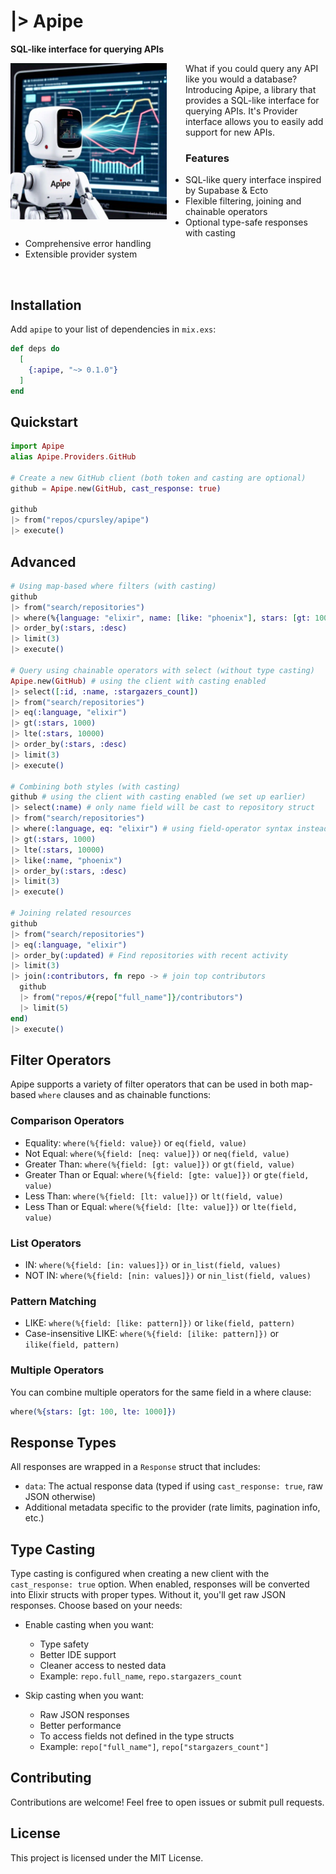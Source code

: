 # |> Apipe

**SQL-like interface for querying APIs**

<img src="mascot.jpeg" width="250" style="float: left; margin-right: 30px; margin-bottom: 30px;" alt="Apipe mascot" />

What if you could query any API like you would a database? Introducing Apipe, a library that provides a SQL-like interface for querying APIs. It's Provider interface allows you to easily add support for new APIs.

### Features

* SQL-like query interface inspired by Supabase & Ecto
* Flexible filtering, joining and chainable operators
* Optional type-safe responses with casting
* Comprehensive error handling
* Extensible provider system

<br clear="left"/>

## Installation

Add `apipe` to your list of dependencies in `mix.exs`:

```elixir
def deps do
  [
    {:apipe, "~> 0.1.0"}
  ]
end
```

## Quickstart

```elixir
import Apipe
alias Apipe.Providers.GitHub

# Create a new GitHub client (both token and casting are optional)
github = Apipe.new(GitHub, cast_response: true)

github
|> from("repos/cpursley/apipe")
|> execute()
```

## Advanced

```elixir
# Using map-based where filters (with casting)
github
|> from("search/repositories")
|> where(%{language: "elixir", name: [like: "phoenix"], stars: [gt: 1000, lte: 10000]})
|> order_by(:stars, :desc)
|> limit(3)
|> execute()

# Query using chainable operators with select (without type casting)
Apipe.new(GitHub) # using the client with casting enabled
|> select([:id, :name, :stargazers_count])
|> from("search/repositories")
|> eq(:language, "elixir")
|> gt(:stars, 1000)
|> lte(:stars, 10000)
|> order_by(:stars, :desc)
|> limit(3)
|> execute()

# Combining both styles (with casting)
github # using the client with casting enabled (we set up earlier)
|> select(:name) # only name field will be cast to repository struct
|> from("search/repositories")
|> where(:language, eq: "elixir") # using field-operator syntax instead of maps
|> gt(:stars, 1000)
|> lte(:stars, 10000)
|> like(:name, "phoenix")
|> order_by(:stars, :desc)
|> limit(3)
|> execute()

# Joining related resources
github
|> from("search/repositories")
|> eq(:language, "elixir")
|> order_by(:updated) # Find repositories with recent activity
|> limit(3)
|> join(:contributors, fn repo -> # join top contributors
  github
  |> from("repos/#{repo["full_name"]}/contributors")
  |> limit(5)
end)
|> execute()
```

## Filter Operators

Apipe supports a variety of filter operators that can be used in both map-based `where` clauses and as chainable functions:

### Comparison Operators
- Equality: `where(%{field: value})` or `eq(field, value)`
- Not Equal: `where(%{field: [neq: value]})` or `neq(field, value)`
- Greater Than: `where(%{field: [gt: value]})` or `gt(field, value)`
- Greater Than or Equal: `where(%{field: [gte: value]})` or `gte(field, value)`
- Less Than: `where(%{field: [lt: value]})` or `lt(field, value)`
- Less Than or Equal: `where(%{field: [lte: value]})` or `lte(field, value)`

### List Operators
- IN: `where(%{field: [in: values]})` or `in_list(field, values)`
- NOT IN: `where(%{field: [nin: values]})` or `nin_list(field, values)`

### Pattern Matching
- LIKE: `where(%{field: [like: pattern]})` or `like(field, pattern)`
- Case-insensitive LIKE: `where(%{field: [ilike: pattern]})` or `ilike(field, pattern)`

### Multiple Operators
You can combine multiple operators for the same field in a where clause:
```elixir
where(%{stars: [gt: 100, lte: 1000]})
```

## Response Types

All responses are wrapped in a `Response` struct that includes:
- `data`: The actual response data (typed if using `cast_response: true`, raw JSON otherwise)
- Additional metadata specific to the provider (rate limits, pagination info, etc.)

## Type Casting

Type casting is configured when creating a new client with the `cast_response: true` option. When enabled, responses will be converted into Elixir structs with proper types. Without it, you'll get raw JSON responses. Choose based on your needs:

- Enable casting when you want:
  - Type safety
  - Better IDE support
  - Cleaner access to nested data
  - Example: `repo.full_name`, `repo.stargazers_count`

- Skip casting when you want:
  - Raw JSON responses
  - Better performance
  - To access fields not defined in the type structs
  - Example: `repo["full_name"]`, `repo["stargazers_count"]`

## Contributing

Contributions are welcome! Feel free to open issues or submit pull requests.

## License

This project is licensed under the MIT License.

